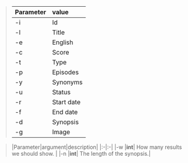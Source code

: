 > |Parameter|value|
> |:-|:-|
> |-i  |Id| |
> |-l  |Title| |
> |-e  |English| |
> |-c  |Score| |
> |-t  |Type| |
> |-p  |Episodes| |
> |-y  |Synonyms| |
> |-u  |Status| |
> |-r  |Start date| |
> |-f  |End date| |
> |-d  |Synopsis| |
> |-g  |Image| |

> |Parameter|argument|description|
> |:-|:-|
> |-w  |**int**| How many results we should show. |
> |-n  |**int**| The length of the synopsis.|

